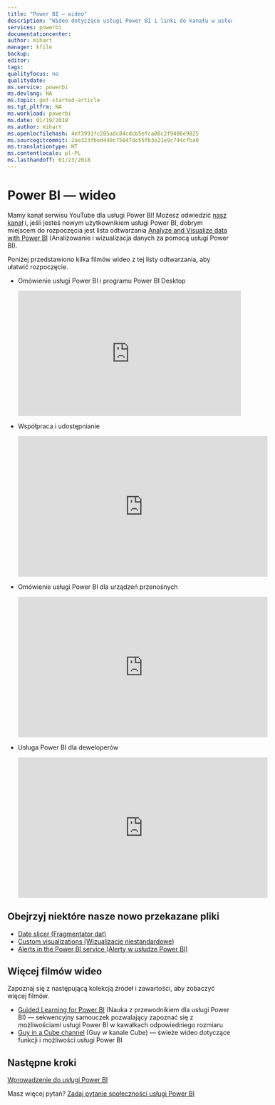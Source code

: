 ```yaml
---
title: "Power BI — wideo"
description: "Wideo dotyczące usługi Power BI i linki do kanału w usłudze YouTube."
services: powerbi
documentationcenter: 
author: mihart
manager: kfile
backup: 
editor: 
tags: 
qualityfocus: no
qualitydate: 
ms.service: powerbi
ms.devlang: NA
ms.topic: get-started-article
ms.tgt_pltfrm: NA
ms.workload: powerbi
ms.date: 01/19/2018
ms.author: mihart
ms.openlocfilehash: 4ef3991fc285adc84cdcb5efca00c2f9486e9825
ms.sourcegitcommit: 2ae323fbed440c75847dc55fb3e21e9c744cfba0
ms.translationtype: HT
ms.contentlocale: pl-PL
ms.lasthandoff: 01/23/2018
---
```

# <a name="power-bi-videos"></a>Power BI — wideo
Mamy kanał serwisu YouTube dla usługi Power BI! Możesz odwiedzić [nasz kanał](https://www.youtube.com/user/mspowerbi/videos) i, jeśli jesteś nowym użytkownikiem usługi Power BI, dobrym miejscem do rozpoczęcia jest lista odtwarzania [Analyze and Visualize data with Power BI](https://www.youtube.com/playlist?list=PL1N57mwBHtN0JFoKSR0n-tBkUJHeMP2cP) (Analizowanie i wizualizacja danych za pomocą usługi Power BI).

Poniżej przedstawiono kilka filmów wideo z tej listy odtwarzania, aby ułatwić rozpoczęcie.

* Omówienie usługi Power BI i programu Power BI Desktop
  
  <iframe width="500" height="281" src="https://www.youtube.com/embed/l2wy4XgQIu0" frameborder="0" allowfullscreen></iframe>
* Współpraca i udostępnianie
  
  <iframe width="560" height="315" src="https://www.youtube.com/embed/5DABLeJzQYM" frameborder="0" allow="autoplay; encrypted-media" allowfullscreen></iframe>
* Omówienie usługi Power BI dla urządzeń przenośnych
  
  <iframe width="560" height="315" src="https://www.youtube.com/embed/07uBWhaCo78" frameborder="0" allow="autoplay; encrypted-media" allowfullscreen></iframe>

* Usługa Power BI dla deweloperów
  <iframe width="560" height="315" src="https://www.youtube.com/embed/47uXJW1GIUY" frameborder="0" allow="autoplay; encrypted-media" allowfullscreen></iframe>  

## <a name="watch-some-of-our-new-uploads"></a>Obejrzyj niektóre nasze nowo przekazane pliki
* [Date slicer (Fragmentator dat)](https://youtu.be/V7i82ZZm0vw)
* [Custom visualizations (Wizualizacje niestandardowe)](https://youtu.be/d-rXAJ3_uAo)
* [Alerts in the Power BI service (Alerty w usłudze Power BI)](https://youtu.be/JbL2-HJ8clE)

## <a name="more-videos"></a>Więcej filmów wideo
Zapoznaj się z następującą kolekcją źródeł i zawartości, aby zobaczyć więcej filmów.

* [Guided Learning for Power BI](https://powerbi.microsoft.com/guided-learning/) (Nauka z przewodnikiem dla usługi Power BI) — sekwencyjny samouczek pozwalający zapoznać się z możliwościami usługi Power BI w kawałkach odpowiedniego rozmiaru
* [Guy in a Cube channel](https://www.youtube.com/channel/UCFp1vaKzpfvoGai0vE5VJ0w) (Guy w kanale Cube) — świeże wideo dotyczące funkcji i możliwości usługi Power BI

## <a name="next-steps"></a>Następne kroki
[Wprowadzenie do usługi Power BI](service-get-started.md)

Masz więcej pytań? [Zadaj pytanie społeczności usługi Power BI](http://community.powerbi.com/)

